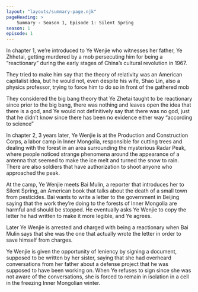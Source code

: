 ```yaml
---
layout: "layouts/summary-page.njk"
pageHeading: >
    Summary - Season 1, Episode 1: Silent Spring
season: 1
episode: 1
---
```


In chapter 1, we’re introduced to Ye Wenjie who witnesses her father, Ye Zhhetai, getting murdered by a mob persecuting him for being a “reactionary” during the early stages of China’s cultural revolution in 1967. 

They tried to make him say that the theory of relativity was an American capitalist idea, but he would not, even despite his wife, Shao Lin, also a physics professor, trying to force him to do so in front of the gathered mob

They considered the big bang theory that Ye Zhetai taught to be reactionary since prior to the big bang, there was nothing and leaves open the idea that there is a god, and Ye would not definitively say that there was no god, just that he didn’t know since there has been no evidence either way “according to science”

In chapter 2, 3 years later, Ye Wenjie is at the Production and Construction Corps, a labor camp in Inner Mongolia, responsible for cutting trees and dealing with the forest in an area surrounding the mysterious Radar Peak, where people noticed strange phenomena around the appearance of a antenna that seemed to make the ice melt and turned the snow to rain. There are also soldiers that have authorization to shoot anyone who approached the peak.

At the camp, Ye Wenjie meets Bai Mulin, a reporter that introduces her to Silent Spring, an American book that talks about the death of a small town from pesticides. Bai wants to write a letter to the government in Beijing saying that the work they’re doing to the forests of Inner Mongolia are harmful and should be stopped. He eventually asks Ye Wenjie to copy the letter he had written to make it more legible, and Ye agrees.

Later Ye Wenjie is arrested and charged with being a reactionary when Bai Mulin says that she was the one that actually wrote the letter in order to save himself from charges.

Ye Wenjie is given the opportunity of leniency by signing a document, supposed to be written by her sister, saying that she had overheard conversations from her father about a defense project that he was supposed to have been working on. When Ye refuses to sign since she was not aware of the conversations, she is forced to remain in isolation in a cell in the freezing Inner Mongolian winter.  
